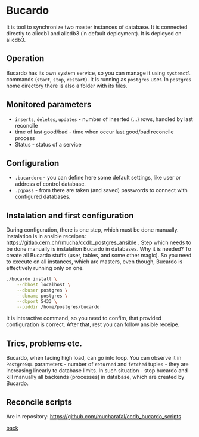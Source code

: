 # Bucardo
It is tool to synchronize two master instances of database. It is connected directly to alicdb1 and alicdb3 (in default deployment). It is deployed on alicdb3.

## Operation
Bucardo has its own system service, so you can manage it using `systemctl` commands (`start`, `stop`, `restart`). It is running as `postgres` user. In `postgres` home directory there is also a folder with its files.

## Monitored parameters

- `inserts`, `deletes`, `updates` - number of inserted (...) rows, handled by last reconcile
- time of last good/bad - time when occur last good/bad reconcile process
- Status - status of a service

## Configuration

- `.bucardorc` - you can define here some default settings, like user or address of control database.
- `.pgpass` - from there are taken (and saved) passwords to connect with configured databases.

## Instalation and first configuration

During configuration, there is one step, which must be done manually. Instalation is in ansible receipes: https://gitlab.cern.ch/rmucha/ccdb_postgres_ansible .
Step which needs to be done manually is instalation Bucardo in databases. Why it is needed? To create all Bucardo stuffs (user, tables, and some other magic). So you need to execute on all instances, which are masters, even though, Bucardo is effectively running only on one. 
```bash
./bucardo install \
    --dbhost localhost \
    --dbuser postgres \
    --dbname postgres \
    --dbport 5433 \
    --piddir /home/postgres/bucardo 
```
It is interactive command, so you need to confim, that provided configuration is correct.
After that, rest you can follow ansible receipe.

## Trics, problems etc.

Bucardo, when facing high load, can go into loop. You can observe it in `PostgreSQL` parameters - number of `returned` and `fetched` tuples - they are increasing linearly to database limits. In such situation - stop bucardo and kill manually all backends (processes) in database, which are created by Bucardo.

## Reconcile scripts

Are in repository: 
https://github.com/mucharafal/ccdb_bucardo_scripts 

[back](readme.md)